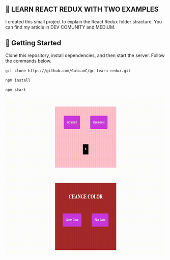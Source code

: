 ## 🌟 LEARN REACT REDUX WITH TWO EXAMPLES

I created this small project to explain the React Redux folder stracture. You can find my article in DEV COMUNITY and MEDIUM. 

## 🌟 Getting Started

Clone this repository, install dependencies, and then start the server. Follow the commands below.

```
git clone https://github.com/GulcanC/gc-learn-redux.git
```

```
npm install 
```

```
npm start
```



<img src="https://github.com/GulcanC/gc-learn-redux/blob/main/gif.gif"  width="600" height="500" margin="auto"/>
